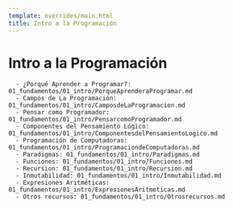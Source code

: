 ```yaml
---
template: overrides/main.html
title: Intro a la Programación
---
```

# Intro a la Programación
      - ¿Porqué Aprender a Programar?: 01_fundamentos/01_intro/PorqueAprenderaProgramar.md
      - Campos de La Programación: 01_fundamentos/01_intro/CamposdeLaProgramacion.md
      - Pensar como Programador: 01_fundamentos/01_intro/PensarcomoProgramador.md
      - Componentes del Pensamiento Lógico: 01_fundamentos/01_intro/ComponentesdelPensamientoLogico.md
      - Programación de Computadoras: 01_fundamentos/01_intro/ProgramaciondeComputadoras.md
      - Paradigmas: 01_fundamentos/01_intro/Paradigmas.md
      - Funciones: 01_fundamentos/01_intro/Funciones.md
      - Recursion: 01_fundamentos/01_intro/Recursion.md
      - Inmutabilidad: 01_fundamentos/01_intro/Inmutabilidad.md
      - Expresiones Aritméticas: 01_fundamentos/01_intro/ExpresionesAritmeticas.md
      - Otros recursos: 01_fundamentos/01_intro/Otrosrecursos.md 